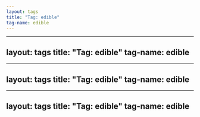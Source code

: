 ```yaml
---
layout: tags
title: "Tag: edible"
tag-name: edible
---
```

---
layout: tags
title: "Tag: edible"
tag-name: edible
---
---
layout: tags
title: "Tag: edible"
tag-name: edible
---
---
layout: tags
title: "Tag: edible"
tag-name: edible
---
